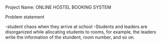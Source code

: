 
Project Name: ONLINE HOSTEL BOOKING SYSTEM 

Problem statement

-student chaos when they arrive at school
-Students and leaders are disorganized while allocating students to rooms, for example, the leaders write the information of the stundent, room number, and so on.


